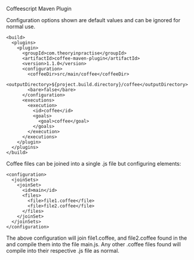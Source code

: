 Coffeescript Maven Plugin

Configuration options shown are default values and can be ignored for normal use.

    <build>
      <plugins>
        <plugin>
          <groupId>com.theoryinpractise</groupId>
          <artifactId>coffee-maven-plugin</artifactId>
          <version>1.1.0</version>
          <configuration>
            <coffeeDir>src/main/coffee</coffeeDir>
            <outputDirectory>${project.build.directory}/coffee</outputDirectory>
            <bare>false</bare>
          </configuration>
          <executions>
            <execution>
              <id>coffee</id>
              <goals>
                <goal>coffee</goal>
              </goals>
            </execution>
          </executions>
        </plugin>
      </plugins>
    </build>

Coffee files can be joined into a single .js file but configuring <joinSet/> elements:

    <configuration>
      <joinSets>
        <joinSet>
          <id>main</id>
          <files>
            <file>file1.coffee</file>
            <file>file2.coffee</file>
          </files>
        </joinSet>
      </joinSets>
    </configuration>

The above configuration will join file1.coffee, and file2.coffee found in the <coffeeDir/>
and compile them into the file main.js.  Any other .coffee files found will compile into
their respective .js file as normal.
